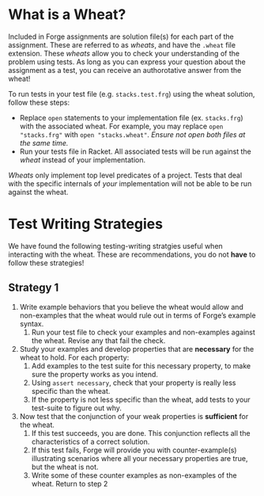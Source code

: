 # What is a Wheat?

Included in Forge assignments are solution file(s) for each part of the assignment.
These are referred to as _wheats_, and have the `.wheat` file extension.
These _wheats_ allow you to check your understanding of the problem using tests. As long as you can
express your question about the assignment as a test, you can receive an authorotative answer from the wheat!

To run tests in your test file (e.g. `stacks.test.frg`) using the wheat solution, follow these steps:

- Replace `open` statements to your implementation file (ex. `stacks.frg`) with the associated wheat.
  For example, you may replace `open "stacks.frg"` with `open "stacks.wheat"`. _Ensure not open both files at the same time._
- Run your tests file in Racket. All associated tests will be run against the _wheat_ instead of your implementation.

_Wheats_ only implement top level predicates of a project. Tests that deal with the specific internals of _your_ implementation
will not be able to be run against the wheat.

# Test Writing Strategies

We have found the following testing-writing stratgies useful when interacting with the wheat.
These are recommendations, you do not **have** to follow these strategies!

## Strategy 1

1. Write example behaviors that you believe the wheat would allow and non-examples that the wheat would rule out in terms of Forge’s example syntax.
   1. Run your test file to check your examples and non-examples against the wheat. Revise any that fail the check.
2. Study your examples and develop properties that are **necessary** for the wheat to hold. For each property:
   1. Add examples to the test suite for this necessary property, to make sure the property works as you intend.
   1. Using `assert necessary`, check that your property is really less specific than the wheat.
   1. If the property is not less specific than the wheat, add tests to your test-suite to figure out why.
3. Now test that the conjunction of your weak properties is **sufficient** for the wheat.
   1. If this test succeeds, you are done. This conjunction reflects all the characteristics of a correct solution.
   1. If this test fails, Forge will provide you with counter-example(s) illustrating scenarios where all your necessary properties are true, but the wheat is not.
   1. Write some of these counter examples as non-examples of the wheat. Return to step 2
